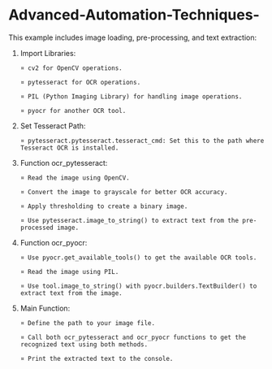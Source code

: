 # Advanced-Automation-Techniques-

This example includes image loading, pre-processing, and text extraction:

1. Import Libraries:

       ¤ cv2 for OpenCV operations.

       ¤ pytesseract for OCR operations.

       ¤ PIL (Python Imaging Library) for handling image operations.

       ¤ pyocr for another OCR tool.


2. Set Tesseract Path:

       ¤ pytesseract.pytesseract.tesseract_cmd: Set this to the path where Tesseract OCR is installed.


3. Function ocr_pytesseract:

       ¤ Read the image using OpenCV.

       ¤ Convert the image to grayscale for better OCR accuracy.

       ¤ Apply thresholding to create a binary image.

       ¤ Use pytesseract.image_to_string() to extract text from the pre-processed image.


4. Function ocr_pyocr:

       ¤ Use pyocr.get_available_tools() to get the available OCR tools.

       ¤ Read the image using PIL.

       ¤ Use tool.image_to_string() with pyocr.builders.TextBuilder() to extract text from the image.


5. Main Function:

       ¤ Define the path to your image file.

       ¤ Call both ocr_pytesseract and ocr_pyocr functions to get the recognized text using both methods.

       ¤ Print the extracted text to the console.
